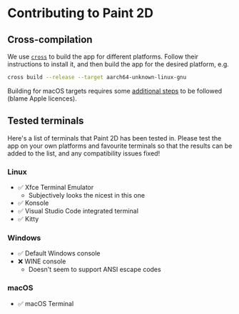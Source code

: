 # Contributing to Paint 2D

## Cross-compilation

We use [`cross`](https://github.com/cross-rs/cross) to build the app for different platforms. Follow their instructions to install it, and then build the app for the desired platform, e.g.

```bash
cross build --release --target aarch64-unknown-linux-gnu
```

Building for macOS targets requires some [additional steps](https://github.com/cross-rs/cross-toolchains#apple-targets) to be followed (blame Apple licences).

## Tested terminals

Here's a list of terminals that Paint 2D has been tested in. Please test the app on your own platforms and favourite terminals so that the results can be added to the list, and any compatibility issues fixed!

### Linux

- ✅ Xfce Terminal Emulator
  - Subjectively looks the nicest in this one
- ✅ Konsole
- ✅ Visual Studio Code integrated terminal
- ✅ Kitty

### Windows

- ✅ Default Windows console
- ❌ WINE console
  - Doesn't seem to support ANSI escape codes

### macOS

- ✅ macOS Terminal
